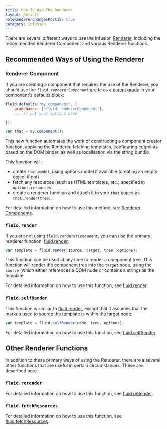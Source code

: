 ```yaml
---
title: How To Use The Renderer
layout: default
noteRendererChangesPost15: true
category: Infusion
---
```


There are several different ways to use the Infusion [Renderer](Renderer.md), including the recommended Renderer Component and various Renderer functions.

## Recommended Ways of Using the Renderer ##

### Renderer Component ###

If you are creating a component that requires the use of the Renderer, you should use the `fluid.rendererComponent` grade as a [parent grade](ComponentGrades.md) in your component's defaults block:

```javascript
fluid.defaults("my.component", {
    gradeNames: ["fluid.rendererComponent"],
    ... // put your options here

});

var that = my.component();
```

This new function automates the work of constructing a component creator function, applying the Renderer, fetching templates, configuring cutpoints based on the DOM binder, as well as localisation via the string bundle.

This function will:

* create `that.model`, using options.model if available (creating an empty object if not)
* fetch any resources (such as HTML templates, etc.) specified in `options.resources`
* create a renderer function and attach it to your `that` object as `that.render(tree);`

For detailed information on how to use this method, see [Renderer Components](RendererComponents.md).


### `fluid.render` ###

If you are not using `fluid.rendererComponent`, you can use the primary renderer function, [fluid.render](https://github.com/fluid-project/infusion/blob/infusion-1.5/src/framework/renderer/js/fluidRenderer.js#L1551-L1570):

```javascript
var template = fluid.render(source, target, tree, options);
```

This function can be used at any time to render a component tree. This function will render the component tree into the `target` node, using the `source` (which either references a DOM node or contains a string) as the template.

For detailed information on how to use this function, see [fluid.render](https://github.com/fluid-project/infusion/blob/infusion-1.5/src/framework/renderer/js/fluidRenderer.js#L1551-L1570).

### `fluid.selfRender` ###

This function is similar to [fluid.render](https://github.com/fluid-project/infusion/blob/infusion-1.5/src/framework/renderer/js/fluidRenderer.js#L1551-L1570), except that it assumes that the markup used to source the template is within the target node:

```javascript
var template = fluid.selfRender(node, tree, options);
```

For detailed information on how to use this function, see [fluid.selfRender](https://github.com/fluid-project/infusion/blob/infusion-1.5/src/framework/renderer/js/fluidRenderer.js#L1572-L1588).

## Other Renderer Functions ##

In addition to these primary ways of using the Renderer, there are a several other functions that are useful in certain circumstances. These are described here.

### `fluid.rerender` ###

For detailed information on how to use this function, see [fluid.reRender](https://github.com/fluid-project/infusion/blob/infusion-1.5/src/framework/renderer/js/fluidRenderer.js#L1480-L1527).

### `fluid.fetchResources` ###

For detailed information on how to use this function, see [fluid.fetchResources](https://github.com/fluid-project/infusion/blob/infusion-1.5/src/framework/core/js/FluidRequests.js#L24-L50).
